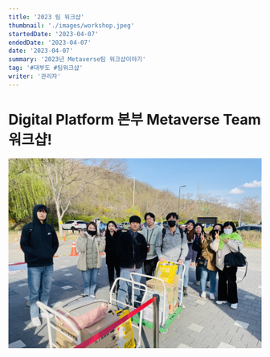 ```yaml
---
title: '2023 팀 워크샵'
thumbnail: './images/workshop.jpeg'
startedDate: '2023-04-07'
endedDate: '2023-04-07'
date: '2023-04-07'
summary: '2023년 Metaverse팀 워크샵이야기'
tag: '#대부도 #팀워크샵'
writer: '관리자'
---
```


# Digital Platform 본부 Metaverse Team 워크샵!

![Git Commit Message Example](images/workshop.jpeg)
